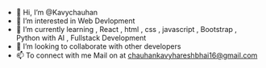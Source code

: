 - 👋 Hi, I’m @Kavychauhan
- 👀 I’m interested in Web Devlopment
- 🌱 I’m currently learning  , React , html , css , javascript , Bootstrap , Python with AI , Fullstack Development
- 💞️ I’m looking to collaborate with other developers
- 📫 To connect with me Mail on at chauhankavyhareshbhai16@gmail.com

<!---
Kavychauhan/Kavychauhan is a ✨ special ✨ repository because its `README.md` (this file) appears on your GitHub profile.
You can click the Preview link to take a look at your changes.
--->
